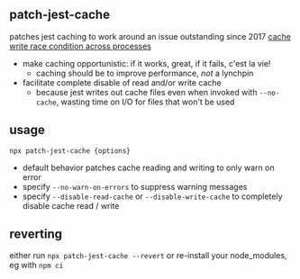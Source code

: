 patch-jest-cache
---
patches jest caching to work around an issue outstanding since 2017
[cache write race condition across processes ](https://github.com/facebook/jest/issues/4444)

- make caching opportunistic: if it works, great, if it fails, c'est la vie!
  - caching should be to improve performance, _not_ a lynchpin
- facilitate complete disable of read and/or write cache
  - because jest writes out cache files even when invoked with `--no-cache`,
    wasting time on I/O for files that won't be used
    
usage
---

```
npx patch-jest-cache {options}
```

- default behavior patches cache reading and writing to only warn on error
- specify `--no-warn-on-errors` to suppress warning messages
- specify `--disable-read-cache` or `--disable-write-cache` to completely
  disable cache read / write


reverting
---

either run `npx patch-jest-cache --revert` or re-install your node_modules, eg
with `npm ci`
